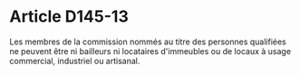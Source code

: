 # Article D145-13

Les membres de la commission nommés au titre des personnes qualifiées ne peuvent être ni bailleurs ni locataires d'immeubles ou de locaux à usage commercial, industriel ou artisanal.